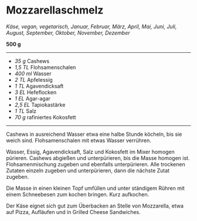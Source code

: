 # Mozzarellaschmelz

*Käse, vegan, vegetarisch, Januar, Februar, März, April, Mai, Juni, Juli, August, September, Oktober, November, Dezember*

**500 g**

---

- *35 g* Cashews
- *1,5 TL* Flohsamenschalen
- *400 ml* Wasser
- *2 TL* Apfelessig
- *1 TL* Agavendicksaft
- *3 EL* Hefeflocken
- *1 EL* Agar-agar
- *2,5 EL* Tapiokastärke
- *1 TL* Salz
- *70 g* rafiniertes Kokosfett

---

Cashews in ausreichend Wasser etwa eine halbe Stunde köcheln, bis sie weich sind. Flohsamenschalen mit etwas Wasser verrühren.

Wasser, Essig, Agavendicksaft, Salz und Kokosfett im Mixer homogen pürieren. Cashews abgießen und unterpürieren, bis die Masse homogen ist. Flohsamenmischung zugeben und ebenfalls unterpürieren. Alle trockenen Zutaten einzeln zugeben und unterpürieren, dann die nächste Zutat zugeben.

Die Masse in einen kleinen Topf umfüllen und unter ständigem Rühren mit einem Schneebesen zum kochen bringen. Kurz aufkochen.

Der Käse eignet sich gut zum Überbacken an Stelle von Mozzarella, etwa auf Pizza, Aufläufen und in Grilled Cheese Sandwiches.

